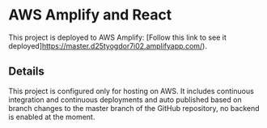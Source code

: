 # AWS Amplify and React

This project is deployed to AWS Amplify: [Follow this link to see it deployed]https://master.d25tyogdor7i02.amplifyapp.com/).

## Details

This project is configured only for hosting on AWS. It includes continuous integration and continuous deployments and auto published based on branch changes to the master branch of the GitHub repository, no backend is enabled at the moment.
